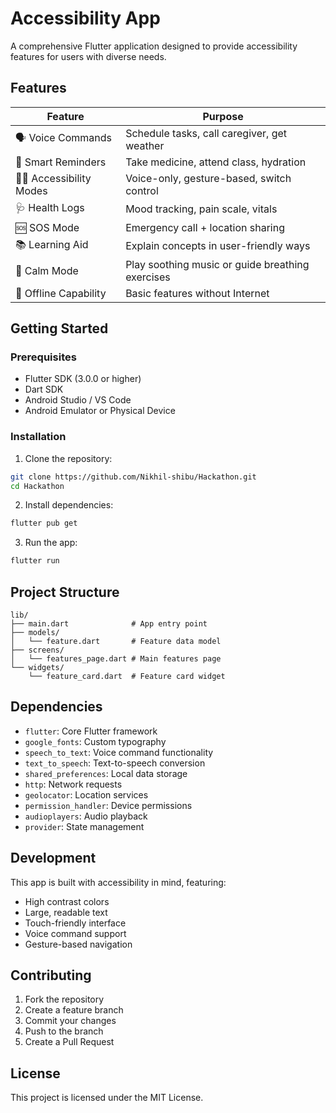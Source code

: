 # Accessibility App

A comprehensive Flutter application designed to provide accessibility features for users with diverse needs.

## Features

| Feature                   | Purpose                                          |
| ------------------------- | ------------------------------------------------ |
| 🗣 Voice Commands        | Schedule tasks, call caregiver, get weather      |
| 🧠 Smart Reminders        | Take medicine, attend class, hydration           |
| 🧑‍🦽 Accessibility Modes | Voice-only, gesture-based, switch control        |
| 🩺 Health Logs            | Mood tracking, pain scale, vitals                |
| 🆘 SOS Mode               | Emergency call + location sharing                |
| 📚 Learning Aid           | Explain concepts in user-friendly ways           |
| 🧘 Calm Mode              | Play soothing music or guide breathing exercises |
| 🔄 Offline Capability     | Basic features without Internet                  |

## Getting Started

### Prerequisites

- Flutter SDK (3.0.0 or higher)
- Dart SDK
- Android Studio / VS Code
- Android Emulator or Physical Device

### Installation

1. Clone the repository:
```bash
git clone https://github.com/Nikhil-shibu/Hackathon.git
cd Hackathon
```

2. Install dependencies:
```bash
flutter pub get
```

3. Run the app:
```bash
flutter run
```

## Project Structure

```
lib/
├── main.dart              # App entry point
├── models/
│   └── feature.dart       # Feature data model
├── screens/
│   └── features_page.dart # Main features page
└── widgets/
    └── feature_card.dart  # Feature card widget
```

## Dependencies

- `flutter`: Core Flutter framework
- `google_fonts`: Custom typography
- `speech_to_text`: Voice command functionality
- `text_to_speech`: Text-to-speech conversion
- `shared_preferences`: Local data storage
- `http`: Network requests
- `geolocator`: Location services
- `permission_handler`: Device permissions
- `audioplayers`: Audio playback
- `provider`: State management

## Development

This app is built with accessibility in mind, featuring:
- High contrast colors
- Large, readable text
- Touch-friendly interface
- Voice command support
- Gesture-based navigation

## Contributing

1. Fork the repository
2. Create a feature branch
3. Commit your changes
4. Push to the branch
5. Create a Pull Request

## License

This project is licensed under the MIT License. 